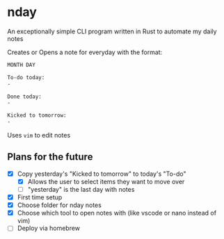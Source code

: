 # nday

An exceptionally simple CLI program written in Rust to automate my daily notes

Creates or Opens a note for everyday with the format:

```markdown
MONTH DAY

To-do today:
-

Done today:
-

Kicked to tomorrow:
-

```

Uses `vim` to edit notes

## Plans for the future

- [X] Copy yesterday's "Kicked to tomorrow" to today's "To-do"
  - [X] Allows the user to select items they want to move over
  - [ ] "yesterday" is the last day with notes
- [X] First time setup
- [X] Choose folder for nday notes
- [X] Choose which tool to open notes with (like vscode or nano instead of vim)
- [ ] Deploy via homebrew
